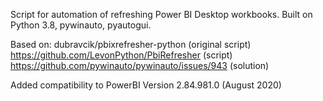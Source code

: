 Script for automation of refreshing Power BI Desktop workbooks. Built on Python 3.8, pywinauto, pyautogui.

Based on: 
dubravcik/pbixrefresher-python (original script)
https://github.com/LevonPython/PbiRefresher (script)
https://github.com/pywinauto/pywinauto/issues/943 (solution)

Added compatibility to PowerBI Version 2.84.981.0 (August 2020)
